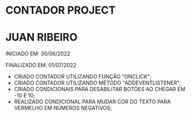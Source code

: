 # CONTADOR PROJECT



# JUAN RIBEIRO



INICIADO EM: 30/06/2022

FINALIZADO EM: 01/07/2022



- CRIADO CONTADOR UTILIZANDO FUNÇÃO "ONCLICK";
- CRIADO CONTADOR UTILIZANDO MÉTODO "ADDEVENTLISTENER";
- CRIADO CONDICIONAIS PARA DESABILITAR BOTÕES AO CHEGAR EM -10 E 10;
- REALIZADO CONDICIONAL PARA MUDAR COR DO TEXTO PARA VERMELHO EM NÚMEROS NEGATIVOS;
